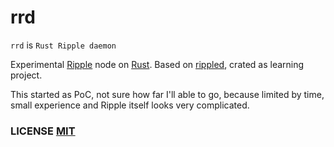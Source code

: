 # rrd

`rrd` is `Rust Ripple daemon`

Experimental [Ripple](https://ripple.com/) node on [Rust](https://www.rust-lang.org/).
Based on [rippled](https://github.com/ripple/rippled/), crated as learning project.

This started as PoC, not sure how far I'll able to go, because limited by time, small experience and Ripple itself looks very complicated.

### LICENSE [MIT](LICENSE)
